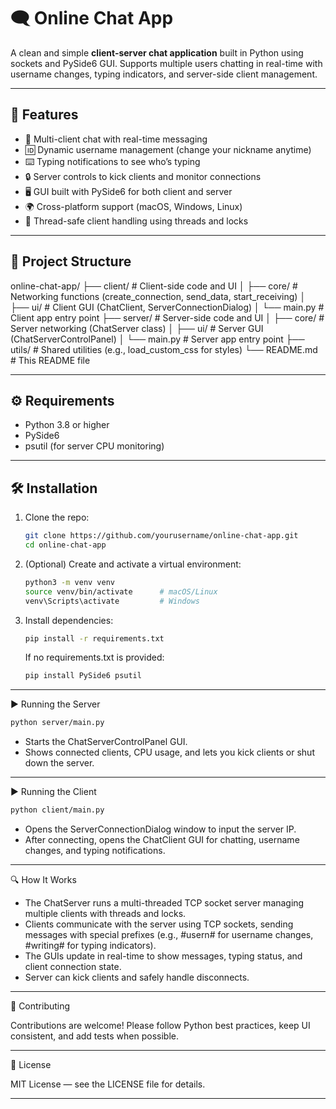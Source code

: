# 🗨️ Online Chat App

A clean and simple **client-server chat application** built in Python using sockets and PySide6 GUI. Supports multiple users chatting in real-time with username changes, typing indicators, and server-side client management.

---

## 🚀 Features

- 💬 Multi-client chat with real-time messaging  
- 🆔 Dynamic username management (change your nickname anytime)  
- ⌨️ Typing notifications to see who’s typing  
- 🔒 Server controls to kick clients and monitor connections  
- 🖥️ GUI built with PySide6 for both client and server  
- 🌍 Cross-platform support (macOS, Windows, Linux)  
- 🧵 Thread-safe client handling using threads and locks  

---

## 📂 Project Structure

online-chat-app/
├── client/               # Client-side code and UI
│   ├── core/             # Networking functions (create_connection, send_data, start_receiving)
│   ├── ui/               # Client GUI (ChatClient, ServerConnectionDialog)
│   └── main.py           # Client app entry point
├── server/               # Server-side code and UI
│   ├── core/             # Server networking (ChatServer class)
│   ├── ui/               # Server GUI (ChatServerControlPanel)
│   └── main.py           # Server app entry point
├── utils/                # Shared utilities (e.g., load_custom_css for styles)
└── README.md             # This README file

---

## ⚙️ Requirements

- Python 3.8 or higher  
- PySide6  
- psutil (for server CPU monitoring)  

---

## 🛠️ Installation

1. Clone the repo:

   ```bash
   git clone https://github.com/yourusername/online-chat-app.git
   cd online-chat-app
   ```

2. (Optional) Create and activate a virtual environment:

   ```bash
   python3 -m venv venv
   source venv/bin/activate      # macOS/Linux
   venv\Scripts\activate         # Windows
   ```

3. Install dependencies:

   ```bash
   pip install -r requirements.txt
   ```

   If no requirements.txt is provided:

   ```bash
   pip install PySide6 psutil
   ```

---

▶️ Running the Server

```bash
python server/main.py
```

- Starts the ChatServerControlPanel GUI.
- Shows connected clients, CPU usage, and lets you kick clients or shut down the server.

---

▶️ Running the Client

```bash
python client/main.py
```

- Opens the ServerConnectionDialog window to input the server IP.
- After connecting, opens the ChatClient GUI for chatting, username changes, and typing notifications.

---

🔍 How It Works

- The ChatServer runs a multi-threaded TCP socket server managing multiple clients with threads and locks.
- Clients communicate with the server using TCP sockets, sending messages with special prefixes (e.g., #usern# for username changes, #writing# for typing indicators).
- The GUIs update in real-time to show messages, typing status, and client connection state.
- Server can kick clients and safely handle disconnects.

---

🤝 Contributing

Contributions are welcome! Please follow Python best practices, keep UI consistent, and add tests when possible.

---

📄 License

MIT License — see the LICENSE file for details.

---